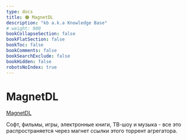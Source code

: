 ```yaml
---
type: docs
title: 🟠 MagnetDL
description: "kb a.k.a Knowledge Base"
# weight: 900
bookCollapseSection: false
bookFlatSection: false
bookToc: false
bookComments: false
bookSearchExclude: false
bookHidden: false
robotsNoIndex: true
---
```


# MagnetDL

[MagnetDL](https://www.magnetdl.com/?nt)

Софт, фильмы, игры, электронные книги, ТВ-шоу и музыка - все это распространяется через магнет ссылки этого торрент агрегатора.
